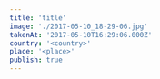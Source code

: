 ```yaml
---
title: 'title'
image: './2017-05-10_18-29-06.jpg'
takenAt: '2017-05-10T16:29:06.000Z'
country: '<country>'
place: '<place>'
publish: true
---
```

